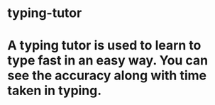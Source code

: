 # typing-tutor
# A typing tutor is used to learn to type fast in an easy way. You can see the accuracy along with time taken in typing.
